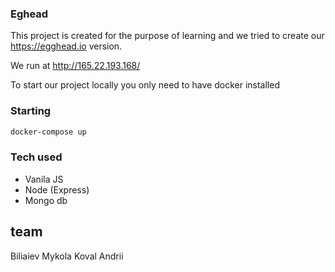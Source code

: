 ### Eghead

This project is created for the purpose of learning and
we tried to create our https://egghead.io version.

We run at http://165.22.193.168/


To start our project locally you only need to have docker installed

### Starting

```bash
docker-compose up
```

### Tech used

* Vanila JS
* Node (Express)
* Mongo db

## team
Biliaiev Mykola
Koval Andrii
